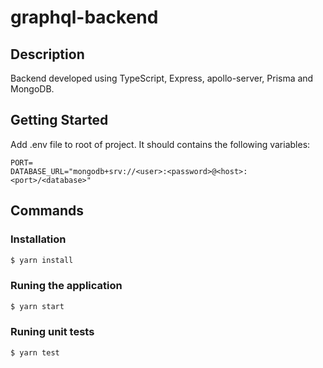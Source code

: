 # graphql-backend

## Description

Backend developed using TypeScript, Express, apollo-server, Prisma and MongoDB.

## Getting Started

Add .env file to root of project. It should contains the following variables:

```
PORT=
DATABASE_URL="mongodb+srv://<user>:<password>@<host>:<port>/<database>"
```


## Commands

### Installation

```bash
$ yarn install
```


### Runing the application

```bash
$ yarn start
```


### Runing unit tests

```bash
$ yarn test
```